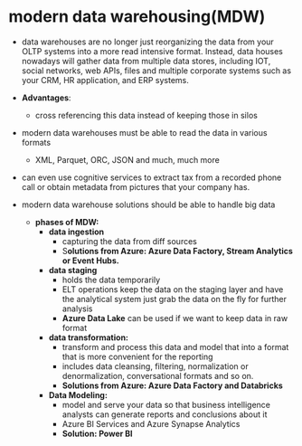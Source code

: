
# modern data warehousing(MDW)

- data warehouses are no longer just reorganizing the data from your OLTP systems into a more read intensive format. Instead, data houses nowadays will gather data from multiple data stores, including IOT, social networks, web APIs, files and multiple corporate systems such as your CRM, HR application, and ERP systems.

- **Advantages**:
  - cross referencing this data instead of keeping those in silos

- modern data warehouses must be able to read the data in various formats
  - XML, Parquet, ORC, JSON and much, much more
- can even use cognitive services to extract tax from a recorded phone call or obtain metadata from pictures that your company has.
- modern data warehouse solutions should be able to handle big data 
  - **phases of MDW:**
    - **data ingestion**
      - capturing the data from diff sources
      - S**olutions from Azure: Azure Data Factory, Stream Analytics or Event Hubs.**
    - **data staging**
      - holds the data temporarily
      - ELT operations keep the data on the staging layer and have the analytical system just grab the data on the fly for further analysis
      - **Azure Data Lake** can be used if we want to keep data in raw format
    - **data transformation:**
      - transform and process this data and model that into a format that is more convenient for the reporting
      - includes data cleansing, filtering, normalization or denormalization, conversational formats and so on.
      - **Solutions from Azure: Azure Data Factory and Databricks**
    - **Data Modeling:**
      - model and serve your data so that business intelligence analysts can generate reports and conclusions about it
      - Azure BI Services and Azure Synapse Analytics
      - **Solution: Power BI**
